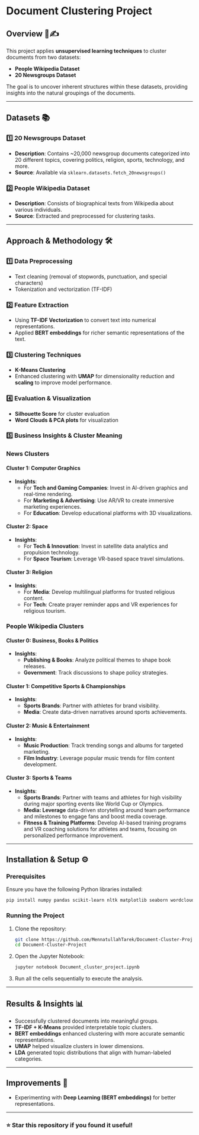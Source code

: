 

# Document Clustering Project

## Overview 📖✍️  
This project applies **unsupervised learning techniques** to cluster documents from two datasets:  
- **People Wikipedia Dataset**  
- **20 Newsgroups Dataset**  

The goal is to uncover inherent structures within these datasets, providing insights into the natural groupings of the documents.

---

## Datasets 📚  
### 1️⃣ 20 Newsgroups Dataset  
- **Description**: Contains ~20,000 newsgroup documents categorized into 20 different topics, covering politics, religion, sports, technology, and more.  
- **Source**: Available via `sklearn.datasets.fetch_20newsgroups()`

### 2️⃣ People Wikipedia Dataset  
- **Description**: Consists of biographical texts from Wikipedia about various individuals.  
- **Source**: Extracted and preprocessed for clustering tasks.

---

## Approach & Methodology 🛠️  
### 1️⃣ Data Preprocessing  
- Text cleaning (removal of stopwords, punctuation, and special characters)  
- Tokenization and vectorization (TF-IDF)

### 2️⃣ Feature Extraction  
- Using **TF-IDF Vectorization** to convert text into numerical representations.  
- Applied **BERT embeddings** for richer semantic representations of the text.

### 3️⃣ Clustering Techniques  
- **K-Means Clustering**  
- Enhanced clustering with **UMAP** for dimensionality reduction and **scaling** to improve model performance.

### 4️⃣ Evaluation & Visualization  
- **Silhouette Score** for cluster evaluation  
- **Word Clouds & PCA plots** for visualization

### 5️⃣ Business Insights & Cluster Meaning  
### News Clusters

#### **Cluster 1: Computer Graphics**
- **Insights**: 
  - For **Tech and Gaming Companies**: Invest in AI-driven graphics and real-time rendering.
  - For **Marketing & Advertising**: Use AR/VR to create immersive marketing experiences.
  - For **Education**: Develop educational platforms with 3D visualizations.

#### **Cluster 2: Space**
- **Insights**: 
  - For **Tech & Innovation**: Invest in satellite data analytics and propulsion technology.
  - For **Space Tourism**: Leverage VR-based space travel simulations.

#### **Cluster 3: Religion**
- **Insights**: 
  - For **Media**: Develop multilingual platforms for trusted religious content.
  - For **Tech**: Create prayer reminder apps and VR experiences for religious tourism.

### People Wikipedia Clusters

#### **Cluster 0: Business, Books & Politics**
- **Insights**:
  - **Publishing & Books**: Analyze political themes to shape book releases.
  - **Government**: Track discussions to shape policy strategies.

#### **Cluster 1: Competitive Sports & Championships**
- **Insights**:
  - **Sports Brands**: Partner with athletes for brand visibility.
  - **Media**: Create data-driven narratives around sports achievements.

#### **Cluster 2: Music & Entertainment**
- **Insights**:
  - **Music Production**: Track trending songs and albums for targeted marketing.
  - **Film Industry**: Leverage popular music trends for film content development.

#### **Cluster 3: Sports & Teams**
- **Insights**:
   - **Sports Brands**: Partner with teams and athletes for high visibility during major sporting events like World Cup or Olympics.
   - **Media: Leverage** data-driven storytelling around team performance and milestones to engage fans and boost media coverage.
   - **Fitness & Training Platforms**: Develop AI-based training programs and VR coaching solutions for athletes and teams, focusing on personalized performance improvement.
---

## Installation & Setup ⚙️  
### Prerequisites  
Ensure you have the following Python libraries installed:  
```bash  
pip install numpy pandas scikit-learn nltk matplotlib seaborn wordcloud transformers umap-learn
```

### Running the Project  
1. Clone the repository:  
   ```bash  
   git clone https://github.com/MennatullahTarek/Document-Cluster-Project.git  
   cd Document-Cluster-Project  
   ```  
2. Open the Jupyter Notebook:  
   ```bash  
   jupyter notebook Document_cluster_project.ipynb  
   ```  
3. Run all the cells sequentially to execute the analysis.

---

## Results & Insights 📊  
- Successfully clustered documents into meaningful groups.  
- **TF-IDF + K-Means** provided interpretable topic clusters.  
- **BERT embeddings** enhanced clustering with more accurate semantic representations.  
- **UMAP** helped visualize clusters in lower dimensions.  
- **LDA** generated topic distributions that align with human-labeled categories.

---

## Improvements 🚀  
- Experimenting with **Deep Learning (BERT embeddings)** for better representations.

---

### ⭐ Star this repository if you found it useful!
